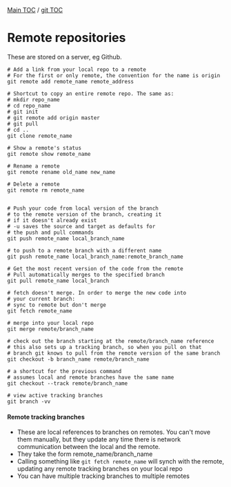 [Main TOC](../README.md) / [git TOC](./git-TOC.md)

# Remote repositories

These are stored on a server, eg Github.

```
# Add a link from your local repo to a remote
# For the first or only remote, the convention for the name is origin
git remote add remote_name remote_address

# Shortcut to copy an entire remote repo. The same as:
# mkdir repo_name
# cd repo_name
# git init
# git remote add origin master
# git pull
# cd ..
git clone remote_name

# Show a remote's status
git remote show remote_name

# Rename a remote
git remote rename old_name new_name

# Delete a remote
git remote rm remote_name


# Push your code from local version of the branch 
# to the remote version of the branch, creating it
# if it doesn't already exist
# -u saves the source and target as defaults for
# the push and pull commands
git push remote_name local_branch_name 

# to push to a remote branch with a different name
git push remote_name local_branch_name:remote_branch_name

# Get the most recent version of the code from the remote
# Pull automatically merges to the specified branch
git pull remote_name local_branch

# fetch doesn't merge. In order to merge the new code into
# your current branch:
# sync to remote but don't merge
git fetch remote_name

# merge into your local repo
git merge remote/branch_name

# check out the branch starting at the remote/branch_name reference
# this also sets up a tracking branch, so when you pull on that
# branch git knows to pull from the remote version of the same branch
git checkout -b branch_name remote/branch_name

# a shortcut for the previous command
# assumes local and remote branches have the same name
git checkout --track remote/branch_name

# view active tracking branches
git branch -vv
```

#### Remote tracking branches

- These are local references to branches on remotes. You can't move them manually, but they update any time there is network communication between the local and the remote.
- They take the form remote_name/branch_name
- Calling something like `git fetch remote_name` will synch with the remote, updating any remote tracking branches on your local repo
- You can have multiple tracking branches to multiple remotes